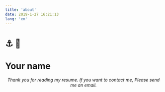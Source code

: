 ```yaml
---
title: 'about'
date: 2019-1-27 16:21:13
lang: 'en'
---
```

# ⚓️ 🚀 

# Your name

<div align="center">

_Thank you for reading my resume. If you want to contact me, Please send me an email._

</div>
